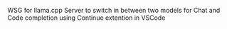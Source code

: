 WSG for llama.cpp Server to switch in between two models for Chat and Code completion using Continue extention in VSCode
